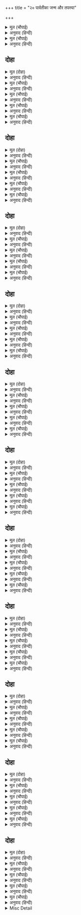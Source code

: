 +++
title = "२० पार्वतीका जन्म और तपस्या"

+++


<details><summary>मूल (चौपाई)</summary>

सतीं मरत हरि सन बरु मागा।  
जनम जनम सिव पद अनुरागा॥  
तेहि कारन हिमगिरि गृह जाई।  
जनमीं पारबती तनु पाई॥
</details>

<details><summary>अनुवाद (हिन्दी)</summary>

सतीने मरते समय भगवान् हरिसे यह वर माँगा कि मेरा जन्म-जन्ममें शिवजीके चरणोंमें अनुराग रहे। इसी कारण उन्होंने हिमाचलके घर जाकर पार्वतीके शरीरसे जन्म लिया॥ ३॥
</details>

<details><summary>मूल (चौपाई)</summary>

जब तें उमा सैल गृह जाईं।  
सकल सिद्धि संपति तहँ छाईं॥  
जहँ तहँ मुनिन्ह सुआश्रम कीन्हे।  
उचित बास हिम भूधर दीन्हे॥
</details>

<details><summary>अनुवाद (हिन्दी)</summary>

जबसे उमाजी हिमाचलके घर जन्मीं तबसे वहाँ सारी सिद्धियाँ और सम्पत्तियाँ छा गयीं। मुनियोंने जहाँ-तहाँ सुन्दर आश्रम बना लिये और हिमाचलने उनको उचित स्थान दिये॥ ४॥
</details>

## दोहा


<details><summary>मूल (दोहा)</summary>

सदा सुमन फल सहित सब द्रुम नव नाना जाति।  
प्रगटीं सुंदर सैल पर मनि आकर बहु भाँति॥ ६५॥
</details>

<details><summary>अनुवाद (हिन्दी)</summary>

उस सुन्दर पर्वतपर बहुत प्रकारके सब नये-नये वृक्ष सदा पुष्प-फलयुक्त हो गये और वहाँ बहुत तरहकी मणियोंकी खानें प्रकट हो गयीं॥ ६५॥
</details>

<details><summary>मूल (चौपाई)</summary>

सरिता सब पुनीत जलु बहहीं।  
खग मृग मधुप सुखी सब रहहीं॥  
सहज बयरु सब जीवन्ह त्यागा।  
गिरि पर सकल करहिं अनुरागा॥
</details>

<details><summary>अनुवाद (हिन्दी)</summary>

सारी नदियोंमें पवित्र जल बहता है और पक्षी, पशु, भ्रमर सभी सुखी रहते हैं। सब जीवोंने अपना स्वाभाविक वैर छोड़ दिया और पर्वतपर सभी परस्पर प्रेम करते हैं॥ १॥
</details>

<details><summary>मूल (चौपाई)</summary>

सोह सैल गिरिजा गृह आएँ।  
जिमि जनु रामभगति के पाएँ॥  
नित नूतन मंगल गृह तासू।  
ब्रह्मादिक गावहिं जसु जासू॥
</details>

<details><summary>अनुवाद (हिन्दी)</summary>

पार्वतीजीके घर आ जानेसे पर्वत ऐसा शोभायमान हो रहा है जैसा रामभक्तिको पाकर भक्त शोभायमान होता है। उस (पर्वतराज) के घर नित्य नये-नये मङ्गलोत्सव होते हैं, जिसका ब्रह्मादि यश गाते हैं॥ २॥
</details>

<details><summary>मूल (चौपाई)</summary>

नारद समाचार सब पाए।  
कौतुकहीं गिरि गेह सिधाए॥  
सैलराज बड़ आदर कीन्हा।  
पद पखारि बर आसनु दीन्हा॥
</details>

<details><summary>अनुवाद (हिन्दी)</summary>

जब नारदजीने ये सब समाचार सुने तो वे कौतुकहीसे हिमाचलके घर पधारे। पर्वतराजने उनका बड़ा आदर किया और चरण धोकर उनको उत्तम आसन दिया॥ ३॥
</details>

<details><summary>मूल (चौपाई)</summary>

नारि सहित मुनि पद सिरु नावा।  
चरन सलिल सबु भवनु सिंचावा॥  
निज सौभाग्य बहुत गिरि बरना।  
सुता बोलि मेली मुनि चरना॥
</details>

<details><summary>अनुवाद (हिन्दी)</summary>

फिर अपनी स्त्रीसहित मुनिके चरणोंमें सिर नवाया और उनके चरणोदकको सारे घरमें छिड़काया। हिमाचलने अपने सौभाग्यका बहुत बखान किया और पुत्रीको बुलाकर मुनिके चरणोंपर डाल दिया॥ ४॥
</details>

## दोहा


<details><summary>मूल (दोहा)</summary>

त्रिकालग्य सर्बग्य तुम्ह गति सर्बत्र तुम्हारि।  
कहहु सुता के दोष गुन मुनिबर हृदयँ बिचारि॥ ६६॥
</details>

<details><summary>अनुवाद (हिन्दी)</summary>

(और कहा—) हे मुनिवर! आप त्रिकालज्ञ और सर्वज्ञ हैं, आपकी सर्वत्र पहुँच है। अतः आप हृदयमें विचारकर कन्याके दोष-गुण कहिये॥ ६६॥
</details>

<details><summary>मूल (चौपाई)</summary>

कह मुनि बिहसि गूढ़ मृदु बानी।  
सुता तुम्हारि सकल गुन खानी॥  
सुंदर सहज सुसील सयानी।  
नाम उमा अंबिका भवानी॥
</details>

<details><summary>अनुवाद (हिन्दी)</summary>

नारद मुनिने हँसकर रहस्ययुक्त कोमल वाणीसे कहा—तुम्हारी कन्या सब गुणोंकी खान है। यह स्वभावसे ही सुन्दर, सुशील और समझदार है। उमा, अम्बिका और भवानी इसके नाम हैं॥ १॥
</details>

<details><summary>मूल (चौपाई)</summary>

सब लच्छन संपन्न कुमारी।  
होइहि संतत पियहि पिआरी॥  
सदा अचल एहि कर अहिवाता।  
एहि तें जसु पैहहिं पितु माता॥
</details>

<details><summary>अनुवाद (हिन्दी)</summary>

कन्या सब सुलक्षणोंसे सम्पन्न है, यह अपने पतिको सदा प्यारी होगी। इसका सुहाग सदा अचल रहेगा और इससे इसके माता-पिता यश पावेंगे॥ २॥
</details>

<details><summary>मूल (चौपाई)</summary>

होइहि पूज्य सकल जग माहीं।  
एहि सेवत कछु दुर्लभ नाहीं॥  
एहि कर नामु सुमिरि संसारा।  
त्रिय चढ़िहहिं पतिब्रत असिधारा॥
</details>

<details><summary>अनुवाद (हिन्दी)</summary>

यह सारे जगत् में पूज्य होगी और इसकी सेवा करनेसे कुछ भी दुर्लभ न होगा। संसारमें स्त्रियाँ इसका नाम स्मरण करके पतिव्रतरूपी तलवारकी धारपर चढ़ जायँगी॥ ३॥
</details>

<details><summary>मूल (चौपाई)</summary>

सैल सुलच्छन सुता तुम्हारी।  
सुनहु जे अब अवगुन दुइ चारी॥  
अगुन अमान मातु पितु हीना।  
उदासीन सब संसय छीना॥
</details>

<details><summary>अनुवाद (हिन्दी)</summary>

हे पर्वतराज! तुम्हारी कन्या सुलच्छनी है। अब इसमें जो दो-चार अवगुण हैं, उन्हें भी सुन लो। गुणहीन, मानहीन, माता-पिता-विहीन, उदासीन, संशयहीन (लापरवाह),॥ ४॥
</details>

## दोहा


<details><summary>मूल (दोहा)</summary>

जोगी जटिल अकाम मन नगन अमंगल बेष।  
अस स्वामी एहि कहँ मिलिहि परी हस्त असि रेख॥ ६७॥
</details>

<details><summary>अनुवाद (हिन्दी)</summary>

योगी, जटाधारी, निष्कामहृदय, नंगा और अमङ्गल वेषवाला, ऐसा पति इसको मिलेगा। इसके हाथमें ऐसी ही रेखा पड़ी है॥ ६७॥
</details>

<details><summary>मूल (चौपाई)</summary>

सुनि मुनि गिरा सत्य जियँ जानी।  
दुख दंपतिहि उमा हरषानी॥  
नारदहूँ यह भेदु न जाना।  
दसा एक समुझब बिलगाना॥
</details>

<details><summary>अनुवाद (हिन्दी)</summary>

नारद मुनिकी वाणी सुनकर और उसको हृदयमें सत्य जानकर पति-पत्नी (हिमवान् और मैना)को दुःख हुआ और पार्वतीजी प्रसन्न हुईं। नारदजीने भी इस रहस्यको नहीं जाना, क्योंकि सबकी बाहरी दशा एक-सी होनेपर भी भीतरी समझ भिन्न-भिन्न थी॥ १॥
</details>

<details><summary>मूल (चौपाई)</summary>

सकल सखीं गिरिजा गिरि मैना।  
पुलक सरीर भरे जल नैना॥  
होइ न मृषा देवरिषि भाषा।  
उमा सो बचनु हृदयँ धरि राखा॥
</details>

<details><summary>अनुवाद (हिन्दी)</summary>

सारी सखियाँ, पार्वती, पर्वतराज हिमवान् और मैना सभीके शरीर पुलकित थे और सभीके नेत्रोंमें जल भरा था। देवर्षिके वचन असत्य नहीं हो सकते, (यह विचारकर) पार्वतीने उन वचनोंको हृदयमें धारण कर लिया॥ २॥
</details>

<details><summary>मूल (चौपाई)</summary>

उपजेउ सिव पद कमल सनेहू।  
मिलन कठिन मन भा संदेहू॥  
जानि कुअवसरु प्रीति दुराई।  
सखी उछँग बैठी पुनि जाई॥
</details>

<details><summary>अनुवाद (हिन्दी)</summary>

उन्हें शिवजीके चरणकमलोंमें स्नेह उत्पन्न हो आया, परन्तु मनमें यह सन्देह हुआ कि उनका मिलना कठिन है। अवसर ठीक न जानकर उमाने अपने प्रेमको छिपा लिया और फिर वे सखीकी गोदमें जाकर बैठ गयीं॥ ३॥
</details>

<details><summary>मूल (चौपाई)</summary>

झूठि न होइ देवरिषि बानी।  
सोचहिं दंपति सखीं सयानी॥  
उर धरि धीर कहइ गिरिराऊ।  
कहहु नाथ का करिअ उपाऊ॥
</details>

<details><summary>अनुवाद (हिन्दी)</summary>

देवर्षिकी वाणी झूठी न होगी, यह विचारकर हिमवान्, मैना और सारी चतुर सखियाँ चिन्ता करने लगीं। फिर हृदयमें धीरज धरकर पर्वतराजने कहा—हे नाथ! कहिये, अब क्या उपाय किया जाय?॥ ४॥
</details>

## दोहा


<details><summary>मूल (दोहा)</summary>

कह मुनीस हिमवंत सुनु जो बिधि लिखा लिलार।  
देव दनुज नर नाग मुनि कोउ न मेटनिहार॥ ६८॥
</details>

<details><summary>अनुवाद (हिन्दी)</summary>

मुनीश्वरने कहा—हे हिमवान्! सुनो, विधाताने ललाटपर जो कुछ लिख दिया है, उसको देवता, दानव, मनुष्य, नाग और मुनि कोई भी नहीं मिटा सकते॥ ६८॥
</details>

<details><summary>मूल (चौपाई)</summary>

तदपि एक मैं कहउँ उपाई।  
होइ करै जौं दैउ सहाई॥  
जस बरु मैं बरनेउँ तुम्ह पाहीं।  
मिलिहि उमहि तस संसय नाहीं॥
</details>

<details><summary>अनुवाद (हिन्दी)</summary>

तो भी एक उपाय मैं बताता हूँ। यदि दैव सहायता करें तो वह सिद्ध हो सकता है। उमाको वर तो निःसन्देह वैसा ही मिलेगा जैसा मैंने तुम्हारे सामने वर्णन किया है॥ १॥
</details>

<details><summary>मूल (चौपाई)</summary>

जे जे बर के दोष बखाने।  
ते सब सिव पहिं मैं अनुमाने॥  
जौं बिबाहु संकर सन होई।  
दोषउ गुन सम कह सबु कोई॥
</details>

<details><summary>अनुवाद (हिन्दी)</summary>

परन्तु मैंने वरके जो-जो दोष बतलाये हैं, मेरे अनुमानसे वे सभी शिवजीमें हैं। यदि शिवजीके साथ विवाह हो जाय तो दोषोंको भी सब लोग गुणोंके समान ही कहेंगे॥ २॥
</details>

<details><summary>मूल (चौपाई)</summary>

जौं अहि सेज सयन हरि करहीं।  
बुध कछु तिन्ह कर दोषु न धरहीं॥  
भानु कृसानु सर्ब रस खाहीं।  
तिन्ह कहँ मंद कहत कोउ नाहीं॥
</details>

<details><summary>अनुवाद (हिन्दी)</summary>

जैसे विष्णुभगवान् शेषनागकी शय्यापर सोते हैं, तो भी पण्डित लोग उनको कोई दोष नहीं लगाते। सूर्य और अग्निदेव अच्छे-बुरे सभी रसोंका भक्षण करते हैं, परन्तु उनको कोई बुरा नहीं कहता॥ ३॥
</details>

<details><summary>मूल (चौपाई)</summary>

सुभ अरु असुभ सलिल सब बहई।  
सुरसरि कोउ अपुनीत न कहई॥  
समरथ कहुँ नहिं दोषु गोसाईं।  
रबि पावक सुरसरि की नाईं॥
</details>

<details><summary>अनुवाद (हिन्दी)</summary>

गङ्गाजीमें शुभ और अशुभ सभी जल बहता है, पर कोई उन्हें अपवित्र नहीं कहता। सूर्य, अग्नि और गङ्गाजीकी भाँति समर्थको कुछ दोष नहीं लगता॥ ४॥
</details>

## दोहा


<details><summary>मूल (दोहा)</summary>

जौं अस हिसिषा करहिं नर जड़ बिबेक अभिमान।  
परहिं कलप भरि नरक महुँ जीव कि ईस समान॥ ६९॥
</details>

<details><summary>अनुवाद (हिन्दी)</summary>

यदि मूर्ख मनुष्य ज्ञानके अभिमानसे इस प्रकार होड़ करते हैं तो वे कल्पभरके लिये नरकमें पड़ते हैं। भला, कहीं जीव भी ईश्वरके समान (सर्वथा स्वतन्त्र) हो सकता है?॥ ६९॥
</details>

<details><summary>मूल (चौपाई)</summary>

सुरसरि जल कृत बारुनि जाना।  
कबहुँ न संत करहिं तेहि पाना॥  
सुरसरि मिलें सो पावन जैसें।  
ईस अनीसहि अंतरु तैसें॥
</details>

<details><summary>अनुवाद (हिन्दी)</summary>

गङ्गाजलसे भी बनायी हुई मदिराको जानकर संत लोग कभी उसका पान नहीं करते। पर वही गङ्गाजीमें मिल जानेपर जैसे पवित्र हो जाती है, ईश्वर और जीवमें भी वैसा ही भेद है॥ १॥
</details>

<details><summary>मूल (चौपाई)</summary>

संभु सहज समरथ भगवाना।  
एहि बिबाहँ सब बिधि कल्याना॥  
दुराराध्य पै अहहिं महेसू।  
आसुतोष पुनि किएँ कलेसू॥
</details>

<details><summary>अनुवाद (हिन्दी)</summary>

शिवजी सहज ही समर्थ हैं, क्योंकि वे भगवान् हैं। इसलिये इस विवाहमें सब प्रकार कल्याण है। परन्तु महादेवजीकी आराधना बड़ी कठिन है, फिर भी क्लेश (तप) करनेसे वे बहुत जल्द सन्तुष्ट हो जाते हैं॥ २॥
</details>

<details><summary>मूल (चौपाई)</summary>

जौं तपु करै कुमारि तुम्हारी।  
भाविउ मेटि सकहिं त्रिपुरारी॥  
जद्यपि बर अनेक जग माहीं।  
एहि कहँ सिव तजि दूसर नाहीं॥
</details>

<details><summary>अनुवाद (हिन्दी)</summary>

यदि तुम्हारी कन्या तप करे, तो त्रिपुरारि महादेवजी होनहारको मिटा सकते हैं। यद्यपि संसारमें वर अनेक हैं, पर इसके लिये शिवजीको छोड़कर दूसरा वर नहीं है॥ ३॥
</details>

<details><summary>मूल (चौपाई)</summary>

बर दायक प्रनतारति भंजन।  
कृपासिंधु सेवक मन रंजन॥  
इच्छित फल बिनु सिव अवराधें।  
लहिअ न कोटि जोग जप साधें॥
</details>

<details><summary>अनुवाद (हिन्दी)</summary>

शिवजी वर देनेवाले, शरणागतोंके दुःखोंका नाश करनेवाले, कृपाके समुद्र और सेवकोंके मनको प्रसन्न करनेवाले हैं। शिवजीकी आराधना किये बिना करोड़ों योग और जप करनेपर भी वाञ्छित फल नहीं मिलता॥ ४॥
</details>

## दोहा


<details><summary>मूल (दोहा)</summary>

अस कहि नारद सुमिरि हरि गिरिजहि दीन्हि असीस।  
होइहि यह कल्यान अब संसय तजहु गिरीस॥ ७०॥
</details>

<details><summary>अनुवाद (हिन्दी)</summary>

ऐसा कहकर भगवान् का स्मरण करके नारदजीने पार्वतीको आशीर्वाद दिया। (और कहा कि—) हे पर्वतराज! तुम सन्देहका त्याग कर दो, अब यह कल्याण ही होगा॥ ७०॥
</details>

<details><summary>मूल (चौपाई)</summary>

कहि अस ब्रह्मभवन मुनि गयऊ।  
आगिल चरित सुनहु जस भयऊ॥  
पतिहि एकांत पाइ कह मैना।  
नाथ न मैं समुझे मुनि बैना॥
</details>

<details><summary>अनुवाद (हिन्दी)</summary>

यों कहकर नारद मुनि ब्रह्मलोकको चले गये। अब आगे जो चरित्र हुआ उसे सुनो। पतिको एकान्तमें पाकर मैनाने कहा—हे नाथ! मैंने मुनिके वचनोंका अर्थ नहीं समझा॥ १॥
</details>

<details><summary>मूल (चौपाई)</summary>

जौं घरु बरु कुलु होइ अनूपा।  
करिअ बिबाहु सुता अनुरूपा॥  
न त कन्या बरु रहउ कुआरी।  
कंत उमा मम प्रानपिआरी॥
</details>

<details><summary>अनुवाद (हिन्दी)</summary>

जो हमारी कन्याके अनुकूल घर, वर और कुल उत्तम हो तो विवाह कीजिये। नहीं तो लड़की चाहे कुमारी ही रहे (मैं अयोग्य वरके साथ उसका विवाह नहीं करना चाहती); क्योंकि हे स्वामिन्! पार्वती मुझको प्राणोंके समान प्यारी है॥ २॥
</details>

<details><summary>मूल (चौपाई)</summary>

जौं न मिलिहि बरु गिरिजहि जोगू।  
गिरि जड़ सहज कहिहि सबु लोगू॥  
सोइ बिचारि पति करेहु बिबाहू।  
जेहिं न बहोरि होइ उर दाहू॥
</details>

<details><summary>अनुवाद (हिन्दी)</summary>

यदि पार्वतीके योग्य वर न मिला तो सब लोग कहेंगे कि पर्वत स्वभावसे ही जड (मूर्ख) होते हैं। हे स्वामी! इस बातको विचारकर ही विवाह कीजियेगा, जिसमें फिर पीछे हृदयमें सन्ताप न हो॥ ३॥
</details>

<details><summary>मूल (चौपाई)</summary>

अस कहि परी चरन धरि सीसा।  
बोले सहित सनेह गिरीसा॥  
बरु पावक प्रगटै ससि माहीं।  
नारद बचनु अन्यथा नाहीं॥
</details>

<details><summary>अनुवाद (हिन्दी)</summary>

इस प्रकार कहकर मैना पतिके चरणोंपर मस्तक रखकर गिर पड़ीं। तब हिमवान् ने प्रेमसे कहा—चाहे चन्द्रमामें अग्नि प्रकट हो जाय, पर नारदजीके वचन झूठे नहीं हो सकते॥ ४॥
</details>

## दोहा


<details><summary>मूल (दोहा)</summary>

प्रिया सोचु परिहरहु सबु सुमिरहु श्रीभगवान।  
पारबतिहि निरमयउ जेहिं सोइ करिहि कल्यान॥ ७१॥
</details>

<details><summary>अनुवाद (हिन्दी)</summary>

हे प्रिये! सब सोच छोड़कर श्रीभगवान् का स्मरण करो। जिन्होंने पार्वतीको रचा है, वे ही कल्याण करेंगे॥ ७१॥
</details>

<details><summary>मूल (चौपाई)</summary>

अब जौं तुम्हहि सुता पर नेहू।  
तौ अस जाइ सिखावनु देहू॥  
करै सो तपु जेहिं मिलहिं महेसू।  
आन उपायँ न मिटिहि कलेसू॥
</details>

<details><summary>अनुवाद (हिन्दी)</summary>

अब यदि तुम्हें कन्यापर प्रेम है तो जाकर उसे यह शिक्षा दो कि वह ऐसा तप करे जिससे शिवजी मिल जायँ। दूसरे उपायसे यह क्लेश नहीं मिटेगा॥ १॥
</details>

<details><summary>मूल (चौपाई)</summary>

नारद बचन सगर्भ सहेतू।  
सुंदर सब गुन निधि बृषकेतू॥  
अस बिचारि तुम्ह तजहु असंका।  
सबहि भाँति संकरु अकलंका॥
</details>

<details><summary>अनुवाद (हिन्दी)</summary>

नारदजीके वचन रहस्यसे युक्त और सकारण हैं और शिवजी समस्त सुन्दर गुणोंके भण्डार हैं। यह विचारकर तुम (मिथ्या) सन्देहको छोड़ दो। शिवजी सभी तरहसे निष्कलङ्क हैं॥ २॥
</details>

<details><summary>मूल (चौपाई)</summary>

सुनि पति बचन हरषि मन माहीं।  
गई तुरत उठि गिरिजा पाहीं॥  
उमहि बिलोकि नयन भरे बारी।  
सहित सनेह गोद बैठारी॥
</details>

<details><summary>अनुवाद (हिन्दी)</summary>

पतिके वचन सुन मनमें प्रसन्न होकर मैना उठकर तुरंत पार्वतीके पास गयीं। पार्वतीको देखकर उनकी आँखोंमें आँसू भर आये। उसे स्नेहके साथ गोदमें बैठा लिया॥ ३॥
</details>

<details><summary>मूल (चौपाई)</summary>

बारहिं बार लेति उर लाई।  
गदगद कंठ न कछु कहि जाई॥  
जगत मातु सर्बग्य भवानी।  
मातु सुखद बोलीं मृदु बानी॥
</details>

<details><summary>अनुवाद (हिन्दी)</summary>

फिर बार-बार उसे हृदयसे लगाने लगीं। प्रेमसे मैनाका गला भर आया, कुछ कहा नहीं जाता। जगज्जननी भवानीजी तो सर्वज्ञ ठहरीं। (माताके मनकी दशाको जानकर) वे माताको सुख देनेवाली कोमल वाणीसे बोलीं—॥ ४॥
</details>

## दोहा


<details><summary>मूल (दोहा)</summary>

सुनहि मातु मैं दीख अस सपन सुनावउँ तोहि।  
सुंदर गौर सुबिप्रबर अस उपदेसेउ मोहि॥ ७२॥
</details>

<details><summary>अनुवाद (हिन्दी)</summary>

मा! सुन, मैं तुझे सुनाती हूँ; मैंने ऐसा स्वप्न देखा है कि मुझे एक सुन्दर गौरवर्ण श्रेष्ठ ब्राह्मणने ऐसा उपदेश दिया है—॥ ७२॥
</details>

<details><summary>मूल (चौपाई)</summary>

करहि जाइ तपु सैलकुमारी।  
नारद कहा सो सत्य बिचारी॥  
मातु पितहि पुनि यह मत भावा।  
तपु सुखप्रद दुख दोष नसावा॥
</details>

<details><summary>अनुवाद (हिन्दी)</summary>

हे पार्वती! नारदजीने जो कहा है, उसे सत्य समझकर तू जाकर तप कर। फिर यह बात तेरे माता-पिताको भी अच्छी लगी है। तप सुख देनेवाला और दुःख-दोषका नाश करनेवाला है॥ १॥
</details>

<details><summary>मूल (चौपाई)</summary>

तपबल रचइ प्रपंचु बिधाता।  
तपबल बिष्नु सकल जग त्राता॥  
तपबल संभु करहिं संघारा।  
तपबल सेषु धरइ महिभारा॥
</details>

<details><summary>अनुवाद (हिन्दी)</summary>

तपके बलसे ही ब्रह्मा संसारको रचते हैं और तपके बलसे ही विष्णु सारे जगत् का पालन करते हैं। तपके बलसे ही शम्भु (रुद्ररूपसे जगत् का) संहार करते हैं और तपके बलसे ही शेषजी पृथ्वीका भार धारण करते हैं॥ २॥
</details>

<details><summary>मूल (चौपाई)</summary>

तप अधार सब सृष्टि भवानी।  
करहि जाइ तपु अस जियँ जानी॥  
सुनत बचन बिसमित महतारी।  
सपन सुनायउ गिरिहि हँकारी॥
</details>

<details><summary>अनुवाद (हिन्दी)</summary>

हे भवानी! सारी सृष्टि तपके ही आधारपर है। ऐसा जीमें जानकर तू जाकर तप कर। यह बात सुनकर माताको बड़ा अचरज हुआ और उसने हिमवान् को बुलाकर वह स्वप्न सुनाया॥ ३॥
</details>

<details><summary>मूल (चौपाई)</summary>

मातु पितहि बहुबिधि समुझाई।  
चलीं उमा तप हित हरषाई॥  
प्रिय परिवार पिता अरु माता।  
भए बिकल मुख आव न बाता॥
</details>

<details><summary>अनुवाद (हिन्दी)</summary>

माता-पिताको बहुत तरहसे समझाकर बड़े हर्षके साथ पार्वतीजी तप करनेके लिये चलीं। प्यारे कुटुम्बी, पिता और माता सब व्याकुल हो गये। किसीके मुँहसे बात नहीं निकलती॥ ४॥
</details>

## दोहा


<details><summary>मूल (दोहा)</summary>

बेदसिरा मुनि आइ तब सबहि कहा समुझाइ।  
पारबती महिमा सुनत रहे प्रबोधहि पाइ॥ ७३॥
</details>

<details><summary>अनुवाद (हिन्दी)</summary>

तब वेदशिरा मुनिने आकर सबको समझाकर कहा। पार्वतीजीकी महिमा सुनकर सबको समाधान हो गया॥ ७३॥
</details>

<details><summary>मूल (चौपाई)</summary>

उर धरि उमा प्रानपति चरना।  
जाइ बिपिन लागीं तपु करना॥  
अति सुकुमार न तनु तप जोगू।  
पति पद सुमिरि तजेउ सबु भोगू॥
</details>

<details><summary>अनुवाद (हिन्दी)</summary>

प्राणपति (शिवजी) के चरणोंको हृदयमें धारण करके पार्वतीजी वनमें जाकर तप करने लगीं। पार्वतीजीका अत्यन्त सुकुमार शरीर तपके योग्य नहीं था, तो भी पतिके चरणोंका स्मरण करके उन्होंने सब भोगोंको तज दिया॥ १॥
</details>

<details><summary>मूल (चौपाई)</summary>

नित नव चरन उपज अनुरागा।  
बिसरी देह तपहिं मनु लागा॥  
संबत सहस मूल फल खाए।  
सागु खाइ सत बरष गवाँए॥
</details>

<details><summary>अनुवाद (हिन्दी)</summary>

स्वामीके चरणोंमें नित्य नया अनुराग उत्पन्न होने लगा और तपमें ऐसा मन लगा कि शरीरकी सारी सुध बिसर गयी। एक हजार वर्षतक उन्होंने मूल और फल खाये, फिर सौ वर्ष साग खाकर बिताये॥ २॥
</details>

<details><summary>मूल (चौपाई)</summary>

कछु दिन भोजनु बारि बतासा।  
किए कठिन कछु दिन उपबासा॥  
बेल पाती महि परइ सुखाई।  
तीनि सहस संबत सोइ खाई॥
</details>

<details><summary>अनुवाद (हिन्दी)</summary>

कुछ दिन जल और वायुका भोजन किया और फिर कुछ दिन कठोर उपवास किये। जो बेलपत्र सूखकर पृथ्वीपर गिरते थे, तीन हजार वर्षतक उन्हींको खाया॥ ३॥
</details>

<details><summary>मूल (चौपाई)</summary>

पुनि परिहरे सुखानेउ परना।  
उमहि नामु तब भयउ अपरना॥  
देखि उमहि तप खीन सरीरा।  
ब्रह्मगिरा भै गगन गभीरा॥
</details>

<details><summary>अनुवाद (हिन्दी)</summary>

फिर सूखे पर्ण (पत्ते) भी छोड़ दिये, तभी पार्वतीका नाम ‘अपर्णा’ हुआ। तपसे उमाका शरीर क्षीण देखकर आकाशसे गम्भीर ब्रह्मवाणी हुई—॥ ४॥
</details>

## दोहा


<details><summary>मूल (दोहा)</summary>

भयउ मनोरथ सुफल तव सुनु गिरिराजकुमारि।  
परिहरु दुसह कलेस सब अब मिलिहहिं त्रिपुरारि॥ ७४॥
</details>

<details><summary>अनुवाद (हिन्दी)</summary>

हे पर्वतराजकी कुमारी! सुन, तेरा मनोरथ सफल हुआ। तू अब सारे असह्य क्लेशोंको (कठिन तपको) त्याग दे। अब तुझे शिवजी मिलेंगे॥ ७४॥
</details>

<details><summary>मूल (चौपाई)</summary>

अस तपु काहुँ न कीन्ह भवानी।  
भए अनेक धीर मुनि ग्यानी॥  
अब उर धरहु ब्रह्म बर बानी।  
सत्य सदा संतत सुचि जानी॥
</details>

<details><summary>अनुवाद (हिन्दी)</summary>

हे भवानी! धीर, मुनि और ज्ञानी बहुत हुए हैं, पर ऐसा (कठोर) तप किसीने नहीं किया। अब तू इस श्रेष्ठ ब्रह्माकी वाणीको सदा सत्य और निरन्तर पवित्र जानकर अपने हृदयमें धारण कर॥ १॥
</details>

<details><summary>मूल (चौपाई)</summary>

आवै पिता बोलावन जबहीं।  
हठ परिहरि घर जाएहु तबहीं॥  
मिलहिं तुम्हहि जब सप्त रिषीसा।  
जानेहु तब प्रमान बागीसा॥
</details>

<details><summary>अनुवाद (हिन्दी)</summary>

जब तेरे पिता बुलानेको आवें, तब हठ छोड़कर घर चली जाना और जब तुम्हें सप्तर्षि मिलें तब इस वाणीको ठीक समझना॥ २॥
</details>

<details><summary>मूल (चौपाई)</summary>

सुनत गिरा बिधि गगन बखानी।  
पुलक गात गिरिजा हरषानी॥  
उमा चरित सुंदर मैं गावा।  
सुनहु संभु कर चरित सुहावा॥
</details>

<details><summary>अनुवाद (हिन्दी)</summary>

(इस प्रकार ) आकाशसे कही हुई ब्रह्माकी वाणीको सुनते ही पार्वतीजी प्रसन्न हो गयीं और (हर्षके मारे) उनका शरीर पुलकित हो गया। (याज्ञवल्क्यजी भरद्वाजजीसे बोले कि) मैंने पार्वतीका सुन्दर चरित्र सुनाया, अब शिवजीका सुहावना चरित्र सुनो॥ ३॥
</details>

<details><summary>मूल (चौपाई)</summary>

जब तें सतीं जाइ तनु त्यागा।  
तब तें सिव मन भयउ बिरागा॥  
जपहिं सदा रघुनायक नामा।  
जहँ तहँ सुनहिं राम गुन ग्रामा॥
</details>

<details><summary>अनुवाद (हिन्दी)</summary>

जबसे सतीने जाकर शरीरत्याग किया, तबसे शिवजीके मनमें वैराग्य हो गया। वे सदा श्रीरघुनाथजीका नाम जपने लगे और जहाँ-तहाँ श्रीरामचन्द्रजीके गुणोंकी कथाएँ सुनने लगे॥ ४॥
</details>

## दोहा


<details><summary>मूल (दोहा)</summary>

चिदानंद सुखधाम सिव बिगत मोह मद काम।  
बिचरहिं महि धरि हृदयँ हरि सकल लोक अभिराम॥ ७५॥
</details>

<details><summary>अनुवाद (हिन्दी)</summary>

चिदानन्द, सुखके धाम, मोह, मद और कामसे रहित शिवजी सम्पूर्ण लोकोंको आनन्द देनेवाले भगवान् श्रीहरि (श्रीरामचन्द्रजी) को हृदयमें धारण कर (भगवान् के ध्यानमें मस्त हुए) पृथ्वीपर विचरने लगे॥ ७५॥
</details>

<details><summary>मूल (चौपाई)</summary>

कतहुँ मुनिन्ह उपदेसहिं ग्याना।  
कतहुँ राम गुन करहिं बखाना॥  
जदपि अकाम तदपि भगवाना।  
भगत बिरह दुख दुखित सुजाना॥
</details>

<details><summary>अनुवाद (हिन्दी)</summary>

वे कहीं मुनियोंको ज्ञानका उपदेश करते और कहीं श्रीरामचन्द्रजीके गुणोंका वर्णन करते थे। यद्यपि सुजान शिवजी निष्काम हैं, तो भी वे भगवान् अपने भक्त (सती) के वियोगके दुःखसे दुःखी हैं॥ १॥
</details>

<details><summary>मूल (चौपाई)</summary>

एहि बिधि गयउ कालु बहु बीती।  
नित नै होइ राम पद प्रीती॥  
नेमु प्रेमु संकर कर देखा।  
अबिचल हृदयँ भगति कै रेखा॥
</details>

<details><summary>अनुवाद (हिन्दी)</summary>

इस प्रकार बहुत समय बीत गया। श्रीरामचन्द्रजीके चरणोंमें नित नयी प्रीति हो रही है। शिवजीके (कठोर) नियम, (अनन्य) प्रेम और उनके हृदयमें भक्तिकी अटल टेकको (जब श्रीरामचन्द्रजीने) देखा,॥ २॥
</details>

<details><summary>मूल (चौपाई)</summary>

प्रगटे रामु कृतग्य कृपाला।  
रूप सील निधि तेज बिसाला॥  
बहु प्रकार संकरहि सराहा।  
तुम्ह बिनु अस ब्रतु को निरबाहा॥
</details>

<details><summary>अनुवाद (हिन्दी)</summary>

तब कृतज्ञ (उपकार माननेवाले), कृपालु, रूप और शीलके भण्डार, महान् तेजपुञ्ज भगवान् श्रीरामचन्द्रजी प्रकट हुए। उन्होंने बहुत तरहसे शिवजीकी सराहना की और कहा कि आपके बिना ऐसा (कठिन) व्रत कौन निबाह सकता है॥ ३॥
</details>

<details><summary>मूल (चौपाई)</summary>

बहुबिधि राम सिवहि समुझावा।  
पारबती कर जन्मु सुनावा॥  
अति पुनीत गिरिजा कै करनी।  
बिस्तर सहित कृपानिधि बरनी॥
</details>

<details><summary>अनुवाद (हिन्दी)</summary>

श्रीरामचन्द्रजीने बहुत प्रकारसे शिवजीको समझाया और पार्वतीजीका जन्म सुनाया। कृपानिधान श्रीरामचन्द्रजीने विस्तारपूर्वक पार्वतीजीकी अत्यन्त पवित्र करनीका वर्णन किया॥ ४॥
</details>

<details><summary>Misc Detail</summary>


</details>

